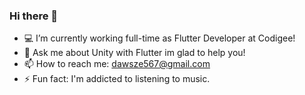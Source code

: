 
<!--
**dawiddszewczyk/dawiddszewczyk** is a ✨ _special_ ✨ repository because its `README.md` (this file) appears on your GitHub profile.


Here are some ideas to get you started:

- 🔭 I’m currently working on ...
- 💻 I’m currently learning ...
- 👯 I’m looking to collaborate on ...
- 🤔 I’m looking for help with ...
- 💬 Ask me about ...
- 📫 How to reach me: ...
- 😄 Pronouns: ...
- ⚡ Fun fact: ...
-->
### Hi there 👋

- 💻 I’m currently working full-time as Flutter Developer at Codigee!
- 💬 Ask me about Unity with Flutter im glad to help you!
- 📫 How to reach me: dawsze567@gmail.com
- ⚡ Fun fact: I'm addicted to listening to music.

